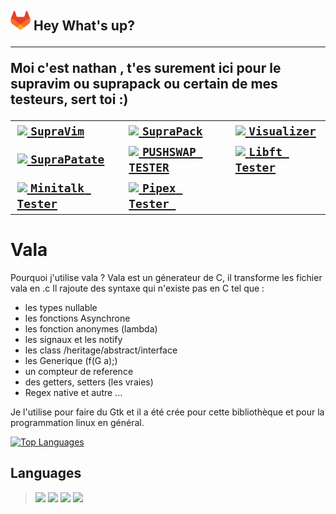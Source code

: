  <h2><img height="32" src="https://raw.githubusercontent.com/badges/shields/528165f65c546af969dafa8aa0ccca89ee9740f8/logo/gitlab.svg"/> Hey What's up?

-------------------------
Moi c'est nathan , t'es surement ici pour le **supravim** ou **suprapack** ou certain de mes testeurs, sert toi :)

| | | |
| ------ | ----- | ---- |
|[<img src="https://gitlab.com/uploads/-/system/project/avatar/24679565/vim-seeklogo.com.png?width=64"> ` SupraVim `](https://gitlab.com/hydrasho/SupraVim)|[<img src="https://gitlab.com/uploads/-/system/project/avatar/51440479/deepinappstore_103210.png?width=64"> ` SupraPack `](https://gitlab.com/hydrasho/suprapack)|[<img src="https://gitlab.com/uploads/-/system/project/avatar/37808039/stacka.jpg?width=64"> ` Visualizer `](https://gitlab.com/hydrasho/visualizer-push-swap)|
 | [<img src="https://gitlab.com/uploads/-/system/project/avatar/48647452/patate.png?width=64"> ` SupraPatate `](https://gitlab.com/hydrasho/suprapatate)|[<img src="https://gitlab.com/uploads/-/system/project/avatar/38214141/Screenshot_from_2022-07-30_10-21-28.png?width=64"> ` PUSHSWAP TESTER `](https://gitlab.com/hydrasho/push_swap-testeur-max)|[<img src="https://gitlab.com/uploads/-/system/project/avatar/50605752/abc.png?width=64"> ` Libft Tester `](https://gitlab.com/hydrasho/libft_tester)|
 |[<img src="https://gitlab.com/uploads/-/system/project/avatar/40367488/cxgfghjfghjghdjghdjghjfghj.png?width=64"> ` Minitalk Tester `](https://gitlab.com/hydrasho/minitalk_tester) |[<img src="https://gitlab.com/uploads/-/system/project/avatar/56552194/pipex.png?width=64"> `Pipex Tester `](https://gitlab.com/hydrasho/pipex_tester) | |

 
# Vala

Pourquoi j'utilise vala ? Vala est un génerateur de C, il transforme les fichier vala en .c
Il rajoute des syntaxe qui n'existe pas en C tel que :
- les types nullable
- les fonctions Asynchrone
- les fonction anonymes (lambda)
- les signaux et les notify
- les class /heritage/abstract/interface
- les Generique  (f<G>(G a);)
- un compteur de reference
- des getters, setters (les vraies)
- Regex native et autre ...

Je l'utilise pour faire du Gtk et il a été crée pour cette bibliothèque et pour la programmation linux en général.

<a href="https://gitlab.com/hydrasho" align="left"><img src="https://github-readme-stats.vercel.app/api/top-langs/?username=hydrasho&langs_count=10&title_color=0891b2&text_color=ffffff&icon_color=0891b2&bg_color=1c1917&hide_border=true&locale=en&custom_title=Top%20%Languages" alt="Top Languages" /></a>


 **Languages**
--------------------
> [<img src="https://img.shields.io/badge/-Vala-5b249a.svg?style=flat&logo=vala"/>](https://vala.dev/)
> [<img src="https://img.shields.io/badge/-C-003ebf.svg?style=flat&logo=c%2B%2B"/>]()
> [<img src="https://img.shields.io/badge/-C++-blue.svg?style=flat&logo=c%2B%2B"/>]()
> [<img src="https://img.shields.io/badge/-Vim-237200.svg?style=flat&logo=vim"/>]()
